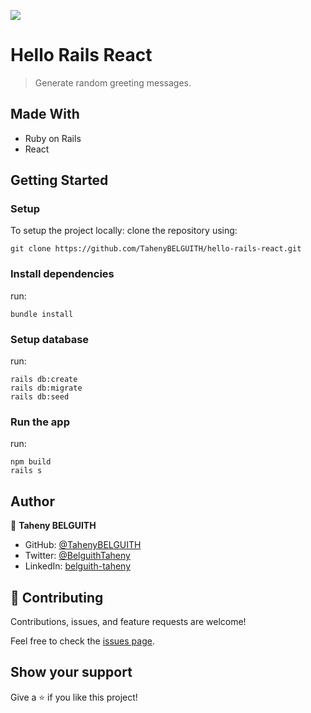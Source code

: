 ![](https://img.shields.io/badge/Microverse-blueviolet)

# Hello Rails React

> Generate random greeting messages.

## Made With

- Ruby on Rails
- React

## Getting Started

### Setup

To setup the project locally: clone the repository using:

```
git clone https://github.com/TahenyBELGUITH/hello-rails-react.git
```

### Install dependencies
run:
```
bundle install
```

### Setup database
run:
```
rails db:create
rails db:migrate
rails db:seed
```

### Run the app
run:
```
npm build
rails s
```

## Author

👤 **Taheny BELGUITH**

- GitHub: [@TahenyBELGUITH](https://github.com/TahenyBELGUITH)
- Twitter: [@BelguithTaheny](https://twitter.com/BelguithTaheny)
- LinkedIn: [belguith-taheny](https://www.linkedin.com/in/belguith-taheny/)


## 🤝 Contributing

Contributions, issues, and feature requests are welcome!

Feel free to check the [issues page](../../issues/).

## Show your support

Give a ⭐️ if you like this project!